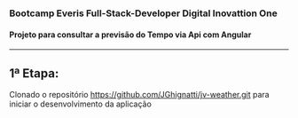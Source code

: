 ### Bootcamp Everis Full-Stack-Developer Digital Inovattion One
#### Projeto para consultar a previsão do Tempo via Api com Angular
-------------------------------------------------------------------

1ª Etapa:
--------------------------------------------------------------------------------------------------------------
Clonado o repositório https://github.com/JGhignatti/jv-weather.git para iniciar o desenvolvimento da aplicação
